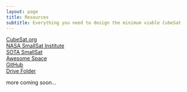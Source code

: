 ```yaml
---
layout: page
title: Resources
subtitle: Everything you need to design the minimum viable CubeSat
---
```


[CubeSat.org](https://www.cubesat.org)\
[NASA SmallSat Institute](https://www.nasa.gov/smallsat-institute)\
[SOTA SmallSat](https://www.nasa.gov/smallsat-institute/sst-soa)\
[Awesome Space](https://github.com/orbitalindex/awesome-space)\
[GitHub](https://github.com/blue-dot-consortium)\
[Drive Folder](https://drive.google.com/drive/folders/1bG6FttFMwoDHyRAyRgjFxAOseVj4-vdD?usp=sharing)

more coming soon...